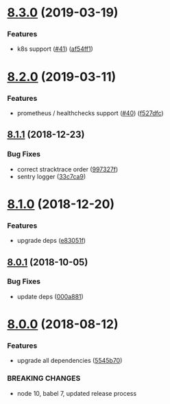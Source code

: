 # [8.3.0](https://github.com/makeomatic/ms-mailer/compare/v8.2.0...v8.3.0) (2019-03-19)


### Features

* k8s support ([#41](https://github.com/makeomatic/ms-mailer/issues/41)) ([af54ff1](https://github.com/makeomatic/ms-mailer/commit/af54ff1))

# [8.2.0](https://github.com/makeomatic/ms-mailer/compare/v8.1.1...v8.2.0) (2019-03-11)


### Features

* prometheus / healthchecks support ([#40](https://github.com/makeomatic/ms-mailer/issues/40)) ([f527dfc](https://github.com/makeomatic/ms-mailer/commit/f527dfc))

## [8.1.1](https://github.com/makeomatic/ms-mailer/compare/v8.1.0...v8.1.1) (2018-12-23)


### Bug Fixes

* correct stracktrace order ([997327f](https://github.com/makeomatic/ms-mailer/commit/997327f))
* sentry logger ([33c7ca9](https://github.com/makeomatic/ms-mailer/commit/33c7ca9))

# [8.1.0](https://github.com/makeomatic/ms-mailer/compare/v8.0.1...v8.1.0) (2018-12-20)


### Features

* upgrade deps ([e83051f](https://github.com/makeomatic/ms-mailer/commit/e83051f))

## [8.0.1](https://github.com/makeomatic/ms-mailer/compare/v8.0.0...v8.0.1) (2018-10-05)


### Bug Fixes

* update deps ([000a881](https://github.com/makeomatic/ms-mailer/commit/000a881))

# [8.0.0](https://github.com/makeomatic/ms-mailer/compare/v7.0.7...v8.0.0) (2018-08-12)


### Features

* upgrade all dependencies ([5545b70](https://github.com/makeomatic/ms-mailer/commit/5545b70))


### BREAKING CHANGES

* node 10, babel 7, updated release process
